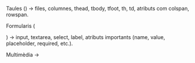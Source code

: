 
Taules (<table>) → files, columnes, thead, tbody, tfoot, th, td, atributs com colspan, rowspan.

Formularis (<form>) → input, textarea, select, label, atributs importants (name, value, placeholder, required, etc.).

Multimèdia → <audio>, <video>, <iframe>.

Semàntica HTML5 → <header>, <nav>, <article>, <section>, <aside>, <footer>.

Accessibilitat bàsica (A11Y) → atributs alt, aria-*, jerarquia de títols.
